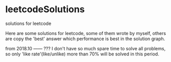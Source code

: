 # leetcodeSolutions
solutions for leetcode

Here are some solutions for leetcode, some of them wrote by myself, others are copy the 'best' answer which performance is best 
in the solution graph. 

from 2018.10 —— ???  I don't have so much spare time to solve all problems, so only 'like rate'(like/unlike) more than 70% will be solved in this period.
